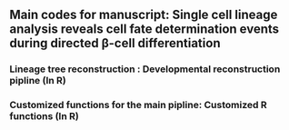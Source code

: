 
## Main codes for manuscript: Single cell lineage analysis reveals cell fate determination events during directed β-cell differentiation

### Lineage tree reconstruction :  Developmental reconstruction pipline  (In R)


### Customized functions for the main pipline: Customized R functions (In R)
